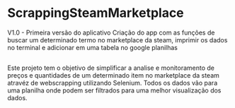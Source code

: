 # ScrappingSteamMarketplace

V1.0 - Primeira versão do aplicativo
  Criação do app com as funções de buscar um determinado termo no marketplace da steam, imprimir os dados no terminal e adicionar em uma tabela no google planilhas
##
Este projeto tem o objetivo de simplificar a analise e monitoramento de preços e quantidades de um determinado item no marketplace da steam atravéz de webscrapping utilizando Selenium. 
Todos os dados vão para uma planilha onde podem ser filtrados para uma melhor visualização dos dados.
